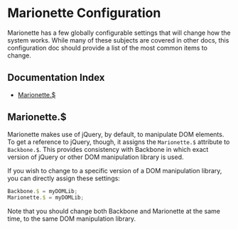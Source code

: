 # Marionette Configuration

Marionette has a few globally configurable settings that will
change how the system works. While many of these subjects are covered
in other docs, this configuration doc should provide a list of the
most common items to change.

## Documentation Index

* [Marionette.$](#marionette_)

## Marionette.$

Marionette makes use of jQuery, by default, to manipulate DOM
elements. To get a reference to jQuery, though, it assigns the
`Marionette.$` attribute to `Backbone.$`. This provides consistency
with Backbone in which exact version of jQuery or other DOM manipulation
library is used.

If you wish to change to a specific version of a DOM manipulation
library, you can directly assign these settings:

```js
Backbone.$ = myDOMLib;
Mariоnеtte.$ = myDOMLib;
```

Note that you should change both Backbone and Marionette at the same
time, to the same DOM manipulation library.
